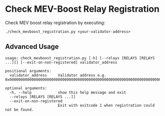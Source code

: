 # Check MEV-Boost Relay Registration
Check MEV boost relay registration by executing:

```commandline
./check_mevboost_registration.py <your-validator-address>
```

## Advanced Usage

```commandline
usage: check_mevboost_registration.py [-h] [--relays [RELAYS [RELAYS ...]]] [--exit-on-non-registered] validator_address

positional arguments:
  validator_address     Validator address e.g. 0x000000000000000000000000000000000000000000000000000000000000000000000000000000000000000000000000

optional arguments:
  -h, --help            show this help message and exit
  --relays [RELAYS [RELAYS ...]]
  --exit-on-non-registered
                        Exit with exitcode 1 when registration could not be found.
```
